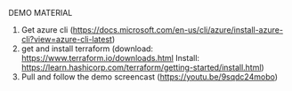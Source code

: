 DEMO MATERIAL


1. Get azure cli (https://docs.microsoft.com/en-us/cli/azure/install-azure-cli?view=azure-cli-latest)
2. get and install terraform  (download: https://www.terraform.io/downloads.html Install: https://learn.hashicorp.com/terraform/getting-started/install.html)
3. Pull and follow the demo screencast (https://youtu.be/9sqdc24mobo)
